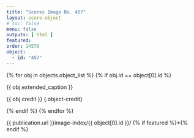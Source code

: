```yaml
---
title: "Scores Image No. 457"
layout: score-object
# toc: false
menu: false
outputs: [ html ]
featured: 
order: 14570
object:
  - id: "457"
---
```


{% for obj in objects.object_list %}
{% if obj.id == object[0].id %}

{{ obj.extended_caption }}

{{ obj.credit }} {.object-credit}

{% endif %}
{% endfor %}

<div class="object-credit object-url is-print-only">

{{ publication.url }}image-index/{{ object[0].id }}/ {% if featured %}*{% endif %}

</div>
